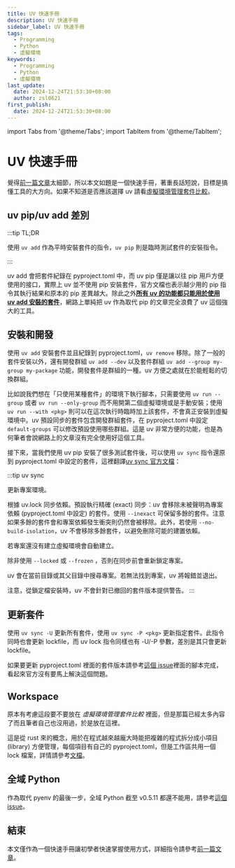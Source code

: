 ```yaml
---
title: UV 快速手冊
description: UV 快速手冊
sidebar_label: UV 快速手冊
tags:
  - Programming
  - Python
  - 虛擬環境
keywords:
  - Programming
  - Python
  - 虛擬環境
last_update:
  date: 2024-12-24T21:53:30+08:00
  author: zsl0621
first_publish:
  date: 2024-12-24T21:53:30+08:00
---
```


import Tabs from '@theme/Tabs';
import TabItem from '@theme/TabItem';

# UV 快速手冊

覺得[前一篇文章](/docs/python/python-uv-complete-guide/)太細節，所以本文如題是一個快速手冊，著重長話短說，目標是搞懂工具的大方向。如果不知道是否應該選擇 uv 請看[虛擬環境管理套件比較](/docs/python/virtual-environment-management-comparison/)。

## uv pip/uv add 差別

:::tip TL;DR

使用 `uv add` 作為平時安裝套件的指令，`uv pip` 則是臨時測試套件的安裝指令。

:::

uv add 會把套件紀錄在 pyproject.toml 中，而 uv pip 僅是讓以往 pip 用戶方便使用的接口，實際上 uv 並不使用 pip 安裝套件，官方文檔也表示越少用的 pip 指令其執行結果和原本的 pip 差異越大。除此之外<u>**所有 uv 的功能都只能用於使用 uv add 安裝的套件**</u>，網路上單純把 uv 作為取代 pip 的文章完全浪費了 uv 這個強大的工具。

## 安裝和開發

使用 `uv add` 安裝套件並且紀錄到 pyproject.toml，`uv remove` 移除。除了一般的套件安裝以外，還有開發群組 `uv add --dev` 以及套件群組 `uv add --group my-group my-package` 功能，開發套件是群組的一種。uv 方便之處就在於能輕鬆的切換群組。

比如說我們想在「只使用某種套件」的環境下執行腳本，只需要使用 `uv run --group` 或者 `uv run --only-group` 而不用開第二個虛擬環境或是手動安裝；使用 `uv run --with <pkg>` 則可以在這次執行時臨時加上該套件，不會真正安裝到虛擬環境中。uv 預設同步的套件包含開發群組套件，在 pyproject.toml 中設定 `default-groups` 可以修改預設使用哪些群組。這是 uv 非常方便的功能，也是為何筆者會說網路上的文章沒有完全使用好這個工具。

接下來，當我們使用 uv pip 安裝了很多測試套件後，可以使用 `uv sync` 指令還原到 pyproject.toml 中設定的套件，這裡翻譯[uv sync 官方文檔](https://docs.astral.sh/uv/reference/cli/#uv-sync)：

:::tip uv sync

更新專案環境。

根據 uv.lock 同步依賴。預設執行精確 (exact) 同步：uv 會移除未被聲明為專案依賴 (pyproject.toml 中設定) 的套件。使用 `--inexact` 可保留多餘的套件。注意如果多餘的套件會和專案依賴發生衝突則仍然會被移除。此外，若使用 `--no-build-isolation`，uv 不會移除多餘套件，以避免刪除可能的建置依賴。

若專案還沒有建立虛擬環境會自動建立。

除非使用 `--locked` 或 `--frozen` ，否則在同步前會重新鎖定專案。

uv 會在當前目錄或其父目錄中搜尋專案。若無法找到專案，uv 將報錯並退出。

注意，從鎖定檔安裝時，uv 不會針對已撤回的套件版本提供警告。
:::

## 更新套件

使用 `uv sync -U` 更新所有套件，使用 `uv sync -P <pkg>` 更新指定套件。此指令同時也會更新 lockfile，而 uv lock 指令同樣也有 -U/-P 參數，差別是其只會更新 lockfile。

如果要更新 pyproject.toml 裡面的套件版本請參考[這個 issue](https://github.com/astral-sh/uv/issues/6794)裡面的腳本完成，看起來官方沒有要馬上解決這個問題。

## Workspace

原本有考慮這段要不要放在 *虛擬環境管理套件比較* 裡面，但是那篇已經太多內容了而且筆者自己也沒用過，於是放在這裡。

這是從 rust 來的概念，用於在程式越來越龐大時能把複雜的程式拆分成小項目 (library) 方便管理，每個項目有自己的 pyproject.toml，但是工作區共用一個 lock 檔案，詳情請參考[文檔](https://docs.astral.sh/uv/concepts/projects/workspaces/)。

## 全域 Python

作為取代 pyenv 的最後一步，全域 Python 截至 v0.5.11 都還不能用，請參考[這個 issue](https://github.com/astral-sh/uv/issues/6265)。

## 結束

本文僅作為一個快速手冊讓初學者快速掌握使用方式，詳細指令請參考[前一篇文章](/docs/python/virtual-environment-management-comparison/)。
